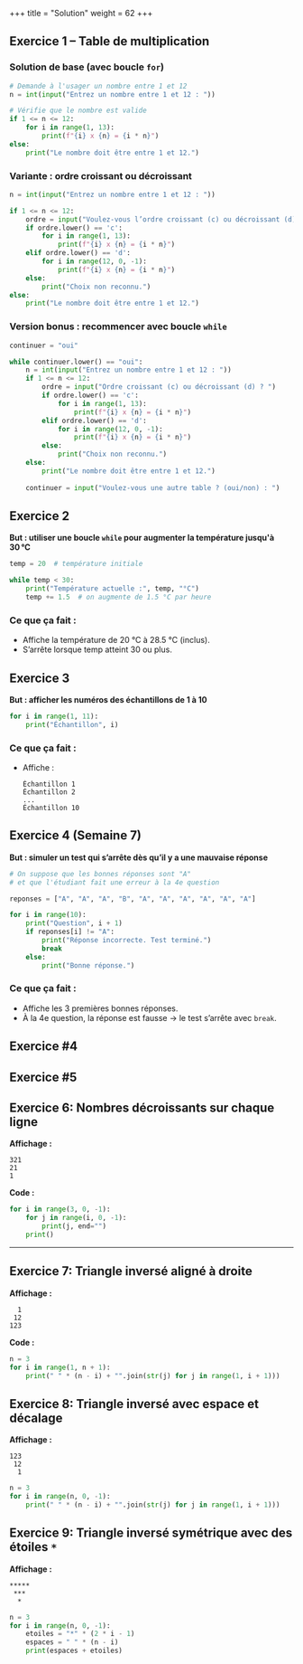 +++
title = "Solution"
weight = 62
+++


## Exercice 1 – Table de multiplication


### Solution de base (avec boucle `for`)

```python
# Demande à l'usager un nombre entre 1 et 12
n = int(input("Entrez un nombre entre 1 et 12 : "))

# Vérifie que le nombre est valide
if 1 <= n <= 12:
    for i in range(1, 13):
        print(f"{i} x {n} = {i * n}")
else:
    print("Le nombre doit être entre 1 et 12.")
```


### **Variante** : ordre croissant ou décroissant

```python
n = int(input("Entrez un nombre entre 1 et 12 : "))

if 1 <= n <= 12:
    ordre = input("Voulez-vous l’ordre croissant (c) ou décroissant (d) ? ")
    if ordre.lower() == 'c':
        for i in range(1, 13):
            print(f"{i} x {n} = {i * n}")
    elif ordre.lower() == 'd':
        for i in range(12, 0, -1):
            print(f"{i} x {n} = {i * n}")
    else:
        print("Choix non reconnu.")
else:
    print("Le nombre doit être entre 1 et 12.")
```

### **Version bonus** : recommencer avec boucle `while`

```python
continuer = "oui"

while continuer.lower() == "oui":
    n = int(input("Entrez un nombre entre 1 et 12 : "))
    if 1 <= n <= 12:
        ordre = input("Ordre croissant (c) ou décroissant (d) ? ")
        if ordre.lower() == 'c':
            for i in range(1, 13):
                print(f"{i} x {n} = {i * n}")
        elif ordre.lower() == 'd':
            for i in range(12, 0, -1):
                print(f"{i} x {n} = {i * n}")
        else:
            print("Choix non reconnu.")
    else:
        print("Le nombre doit être entre 1 et 12.")
    
    continuer = input("Voulez-vous une autre table ? (oui/non) : ")
```

## Exercice 2

**But : utiliser une boucle `while` pour augmenter la température jusqu'à 30 °C**

```python
temp = 20  # température initiale

while temp < 30:
    print("Température actuelle :", temp, "°C")
    temp += 1.5  # on augmente de 1.5 °C par heure
```

### Ce que ça fait :

* Affiche la température de 20 °C à 28.5 °C (inclus).
* S’arrête lorsque temp atteint 30 ou plus.


## Exercice 3

**But : afficher les numéros des échantillons de 1 à 10**

```python
for i in range(1, 11):
    print("Échantillon", i)
```

### Ce que ça fait :

* Affiche :

  ```
  Échantillon 1
  Échantillon 2
  ...
  Échantillon 10
  ```

## Exercice 4 (Semaine 7)

**But : simuler un test qui s’arrête dès qu’il y a une mauvaise réponse**

```python
# On suppose que les bonnes réponses sont "A"
# et que l'étudiant fait une erreur à la 4e question

reponses = ["A", "A", "A", "B", "A", "A", "A", "A", "A", "A"]

for i in range(10):
    print("Question", i + 1)
    if reponses[i] != "A":
        print("Réponse incorrecte. Test terminé.")
        break
    else:
        print("Bonne réponse.")
```

### Ce que ça fait :

* Affiche les 3 premières bonnes réponses.
* À la 4e question, la réponse est fausse → le test s’arrête avec `break`.


## Exercice #4

## Exercice #5

## Exercice 6: Nombres décroissants sur chaque ligne

**Affichage :**

```
321
21
1
```

**Code :**

```python
for i in range(3, 0, -1):
    for j in range(i, 0, -1):
        print(j, end="")
    print()
```

---

## Exercice 7: Triangle inversé aligné à droite

**Affichage :**

```
  1
 12
123
```

**Code :**

```python
n = 3
for i in range(1, n + 1):
    print(" " * (n - i) + "".join(str(j) for j in range(1, i + 1)))
```


## Exercice 8: Triangle inversé avec espace et décalage

**Affichage :**

```
123
 12
  1
```


```python
n = 3
for i in range(n, 0, -1):
    print(" " * (n - i) + "".join(str(j) for j in range(1, i + 1)))
```


## Exercice 9: Triangle inversé symétrique avec des étoiles `*`

**Affichage :**

```
*****
 ***
  *
```

```python
n = 3
for i in range(n, 0, -1):
    etoiles = "*" * (2 * i - 1)
    espaces = " " * (n - i)
    print(espaces + etoiles)
```


